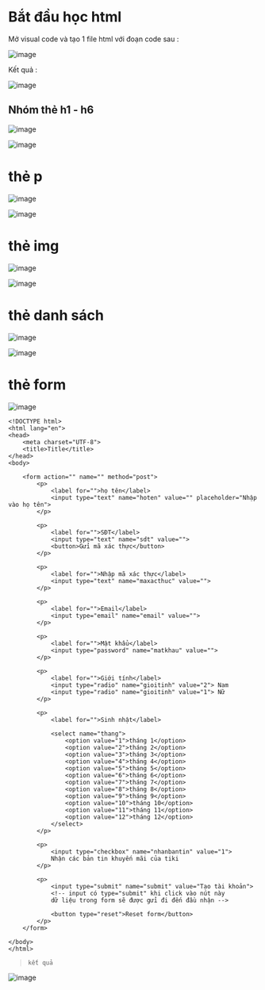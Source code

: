 # Bắt đầu học html 
Mở visual code và tạo 1 file html với đoạn code sau :  

![image](https://user-images.githubusercontent.com/6966136/162578504-afd56da7-a7da-4a01-a4a2-eacc84b1640b.png)

Kết quả :  

![image](https://user-images.githubusercontent.com/6966136/162578520-247fd5af-0425-4b76-b528-a3923d1e7b4d.png)
## Nhóm thẻ h1 - h6
![image](https://user-images.githubusercontent.com/6966136/162579394-22430f45-3825-49c2-9daf-93e68213b8da.png)

![image](https://user-images.githubusercontent.com/6966136/162579414-cac05268-9d73-4ac9-8197-cb954c1cf286.png)
# thẻ p
![image](https://user-images.githubusercontent.com/6966136/162579461-bb960e3c-a4d4-4b1b-af53-eeba78879bc1.png)

![image](https://user-images.githubusercontent.com/6966136/162579486-8f3ea3be-ae6d-42d5-bfff-0243b78abf9d.png)

# thẻ img 
![image](https://user-images.githubusercontent.com/6966136/162579521-eeb013e8-7ccf-42ef-af09-c04bfb4dd1e8.png)

![image](https://user-images.githubusercontent.com/6966136/162579539-9e24c4fb-1bea-4a2a-846a-cc6480d12d3e.png)

# thẻ danh sách
![image](https://user-images.githubusercontent.com/50043998/162579870-2e16f669-63c6-4805-bbe7-7604520417dd.png)

![image](https://user-images.githubusercontent.com/50043998/162579893-405126cd-f51c-40ae-b2e5-2b86272a2483.png)
# thẻ form 
![image](https://user-images.githubusercontent.com/50043998/162598202-70e3aef2-097e-4b1f-8f33-cd4a9edb7f3e.png)

```
<!DOCTYPE html>
<html lang="en">
<head>
    <meta charset="UTF-8">
    <title>Title</title>
</head>
<body>

    <form action="" name="" method="post">
        <p>
            <label for="">họ tên</label>
            <input type="text" name="hoten" value="" placeholder="Nhập vào họ tên">
        </p>

        <p>
            <label for="">SĐT</label>
            <input type="text" name="sdt" value="">
            <button>Gửi mã xác thực</button>
        </p>

        <p>
            <label for="">Nhập mã xác thực</label>
            <input type="text" name="maxacthuc" value="">
        </p>

        <p>
            <label for="">Email</label>
            <input type="email" name="email" value="">
        </p>

        <p>
            <label for="">Mật khẩu</label>
            <input type="password" name="matkhau" value="">
        </p>

        <p>
            <label for="">Giới tính</label>
            <input type="radio" name="gioitinh" value="2"> Nam
            <input type="radio" name="gioitinh" value="1"> Nữ
        </p>

        <p>
            <label for="">Sinh nhật</label>

            <select name="thang">
                <option value="1">tháng 1</option>
                <option value="2">tháng 2</option>
                <option value="3">tháng 3</option>
                <option value="4">tháng 4</option>
                <option value="5">tháng 5</option>
                <option value="6">tháng 6</option>
                <option value="7">tháng 7</option>
                <option value="8">tháng 8</option>
                <option value="9">tháng 9</option>
                <option value="10">tháng 10</option>
                <option value="11">tháng 11</option>
                <option value="12">tháng 12</option>
            </select>
        </p>

        <p>
            <input type="checkbox" name="nhanbantin" value="1">
            Nhận các bản tin khuyến mãi của tiki
        </p>

        <p>
            <input type="submit" name="submit" value="Tạo tài khoản">
            <!-- input có type="submit" khi click vào nút này
            dữ liệu trong form sẽ được gửi đi đến đầu nhận -->

            <button type="reset">Reset form</button>
        </p>
    </form>

</body>
</html>
```
> `kết quả `

![image](https://user-images.githubusercontent.com/50043998/162598227-c26f8321-ccfe-479b-94c5-6cf9e4723cad.png)


